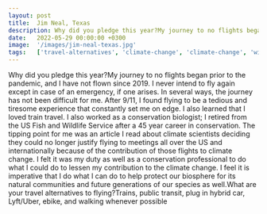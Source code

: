 ```yaml
---
layout: post
title:  Jim Neal, Texas
description: Why did you pledge this year?My journey to no flights began prior to the pandemic, and I have not flown since 2019. I never intend to fly again except...
date:   2022-05-29 00:00:00 +0300
image:  '/images/jim-neal-texas.jpg'
tags:   ['travel-alternatives', 'climate-change', 'climate-change', 'wildlife-service', 'tiresome-experience', 'tipping-point', 'several-ways', 'public-transit']
---
```

Why did you pledge this year?My journey to no flights began prior to the pandemic, and I have not flown since 2019. I never intend to fly again except in case of an emergency, if one arises. In several ways, the journey has not been difficult for me. After 9/11, I found flying to be a tedious and tiresome experience that constantly set me on edge. I also learned that I loved train travel. I also worked as a conservation biologist; I retired from the US Fish and Wildlife Service after a 45 year career in conservation. The tipping point for me was an article I read about climate scientists deciding they could no longer justify flying to meetings all over the US and internationally because of the contribution of those flights to climate change. I felt it was my duty as well as a conservation professional to do what I could do to lessen my contribution to the climate change. I feel it is imperative that I do what I can do to help protect our biosphere for its natural communities and future generations of our species as well.What are your travel alternatives to flying?Trains, public transit, plug in hybrid car, Lyft/Uber, ebike, and walking whenever possible

